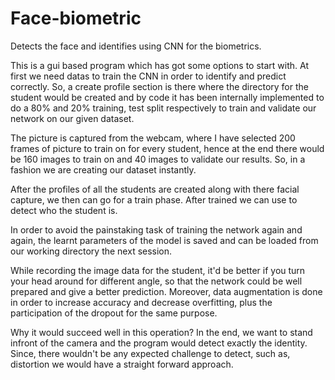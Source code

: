 # Face-biometric
Detects the face and identifies using CNN for the biometrics.

This is a gui based program which has got some options to start with.
At first we need datas to train the CNN in order to identify and predict correctly.
So, a create profile section is there where the directory for the student would be created and by code it has been internally 
implemented to do a 80% and 20% training, test split respectively to train and validate our network on our given dataset.

The picture is captured from the webcam, where I have selected 200 frames of picture to train on for every student, hence
at the end there would be 160 images to train on and 40 images to validate our results.
So, in a fashion we are creating our dataset instantly.

After the profiles of all the students are created along with there facial capture, we then can go for a train phase.
After trained we can use to detect who the student is.

In order to avoid the painstaking task of training the network again and again, the learnt parameters of the model is saved
and can be loaded from our working directory the next session.

While recording the image data for the student, it'd be better if you turn your head around for different angle, so that
the network could be well prepared and give a better prediction.
Moreover, data augmentation is done in order to increase accuracy and decrease overfitting, plus
the participation of the dropout for the same purpose.

Why it would succeed well in this operation?
In the end, we want to stand infront of the camera and the program would detect exactly the identity.
Since, there wouldn't be any expected challenge to detect, such as, distortion we would have a straight forward approach.
